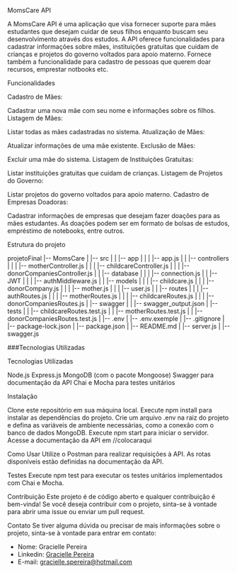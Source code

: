 MomsCare API

A MomsCare API é uma aplicação que visa fornecer suporte para mães estudantes que desejam cuidar de seus filhos enquanto buscam seu desenvolvimento através dos estudos. 
A API oferece funcionalidades para cadastrar informações sobre mães, instituições gratuitas que cuidam de crianças e projetos do governo voltados para apoio materno.
Fornece também a funcionalidade para cadastro de pessoas que querem doar recursos, emprestar notbooks etc.

Funcionalidades

Cadastro de Mães:

Cadastrar uma nova mãe com seu nome e informações sobre os filhos.
Listagem de Mães:

Listar todas as mães cadastradas no sistema.
Atualização de Mães:

Atualizar informações de uma mãe existente.
Exclusão de Mães:

Excluir uma mãe do sistema.
Listagem de Instituições Gratuitas:

Listar instituições gratuitas que cuidam de crianças.
Listagem de Projetos do Governo:

Listar projetos do governo voltados para apoio materno.
Cadastro de Empresas Doadoras:

Cadastrar informações de empresas que desejam fazer doações para as mães estudantes. As doações podem ser em formato de bolsas de estudos, empréstimo de notebooks, entre outros.

Estrutura do projeto

projetoFinal
|-- MomsCare
|   |-- src
|   |   |-- app
|   |   |   |-- app.js
|   |   |-- controllers
|   |   |   |-- motherController.js
|   |   |   |-- childcareController.js
|   |   |   |-- donorCompaniesController.js
|   |   |-- database
|   |   |   |-- connection.js
|   |   |-- JWT
|   |   |   |-- authMiddleware.js
|   |   |-- models
|   |   |   |-- childcare.js
|   |   |   |-- donorCompany.js
|   |   |   |-- mother.js
|   |   |   |-- user.js
|   |   |-- routes
|   |   |   |-- authRoutes.js
|   |   |   |-- motherRoutes.js
|   |   |   |-- childcareRoutes.js
|   |   |   |-- donorCompaniesRoutes.js
|   |-- swagger
|   |   |-- swagger_output.json
|   |-- tests
|   |   |-- childcareRoutes.test.js
|   |   |-- motherRoutes.test.js
|   |   |-- donorCompaniesRoutes.test.js
|   |-- .env
|   |-- .env.exemple
|   |-- .gitignore
|   |-- package-lock.json
|   |-- package.json
|   |-- README.md
|   |-- server.js
|   |-- swagger.js

###Tecnologias Utilizadas

Tecnologias Utilizadas

Node.js
Express.js
MongoDB (com o pacote Mongoose)
Swagger para documentação da API
Chai e Mocha para testes unitários

Instalação

Clone este repositório em sua máquina local.
Execute npm install para instalar as dependências do projeto.
Crie um arquivo .env na raiz do projeto e defina as variáveis de ambiente necessárias, como a conexão com o banco de dados MongoDB.
Execute npm start para iniciar o servidor.
Acesse a documentação da API em //colocaraqui

Como Usar
Utilize o Postman para realizar requisições à API. As rotas disponíveis estão definidas na documentação da API.


Testes
Execute npm test para executar os testes unitários implementados com Chai e Mocha.

Contribuição
Este projeto é de código aberto e qualquer contribuição é bem-vinda! Se você deseja contribuir com o projeto, sinta-se à vontade para abrir uma issue ou enviar um pull request.


Contato
Se tiver alguma dúvida ou precisar de mais informações sobre o projeto, sinta-se à vontade para entrar em contato:

- Nome: Gracielle Pereira
- Linkedin: [Gracielle Pereira](https://www.linkedin.com/in/gracielle-pereira/)
- E-mail: gracielle.spereira@hotmail.com
